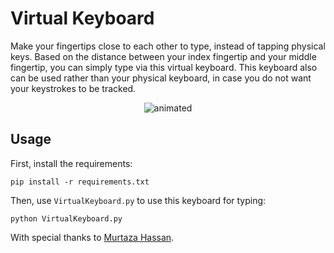 # Virtual Keyboard
Make your fingertips close to each other to type, instead of tapping physical keys. Based on the distance between your index fingertip and your middle fingertip, you can simply type via this virtual keyboard. This keyboard also can be used rather than your physical keyboard, in case you do not want your keystrokes to be tracked.

<p align="center">
  <img src="https://github.com/Hormozzan/VirtualKeyboard/blob/main/type.gif" alt="animated" />
</p>

## Usage
First, install the requirements:
```
pip install -r requirements.txt
```
Then, use `VirtualKeyboard.py` to use this keyboard for typing:
```
python VirtualKeyboard.py
```
With special thanks to [Murtaza Hassan](https://github.com/murtazahassan).
